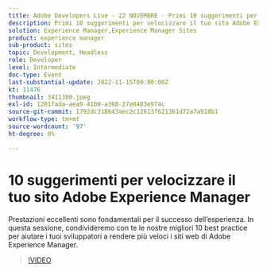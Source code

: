 ```yaml
---
title: Adobe Developers Live - 22 NOVEMBRE - Primi 10 suggerimenti per velocizzare il tuo sito Adobe Experience Manager
description: Primi 10 suggerimenti per velocizzare il tuo sito Adobe Experience ManagerLe prestazioni elevate sono fondamentali per il successo dell'esperienza. In questa sessione, condivideremo con te le nostre migliori 10 best practice per aiutare i tuoi sviluppatori a rendere più veloci i siti web di Adobe Experience Manager.
solution: Experience Manager,Experience Manager Sites
product: experience manager
sub-product: sites
topic: Development, Headless
role: Developer
level: Intermediate
doc-type: Event
last-substantial-update: 2022-11-15T00:00:00Z
kt: 11476
thumbnail: 3411300.jpeg
exl-id: 1281fada-aea9-41b0-a368-27e0483e974c
source-git-commit: 1792dc318643aec2c12613f621361d72a7a918b1
workflow-type: tm+mt
source-wordcount: '97'
ht-degree: 0%

---
```


# 10 suggerimenti per velocizzare il tuo sito Adobe Experience Manager

Prestazioni eccellenti sono fondamentali per il successo dell’esperienza. In questa sessione, condivideremo con te le nostre migliori 10 best practice per aiutare i tuoi sviluppatori a rendere più veloci i siti web di Adobe Experience Manager.

>[!VIDEO](https://video.tv.adobe.com/v/3411300/?quality=12&learn=on)
